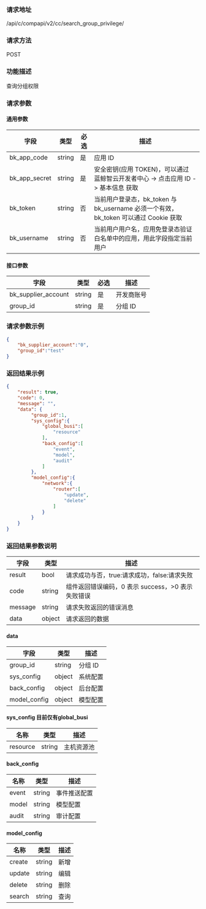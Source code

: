 ### 请求地址

/api/c/compapi/v2/cc/search_group_privilege/

### 请求方法

POST

### 功能描述

查询分组权限

### 请求参数

#### 通用参数

| 字段 | 类型 | 必选 | 描述 |
|-----------|------------|--------|------------|
| bk_app_code | string | 是 | 应用 ID |
| bk_app_secret| string | 是 | 安全密钥(应用 TOKEN)，可以通过 蓝鲸智云开发者中心 -&gt; 点击应用 ID -&gt; 基本信息 获取 |
| bk_token | string | 否 | 当前用户登录态，bk_token 与 bk_username 必须一个有效，bk_token 可以通过 Cookie 获取 |
| bk_username | string | 否 | 当前用户用户名，应用免登录态验证白名单中的应用，用此字段指定当前用户 |

#### 接口参数

| 字段 | 类型 | 必选 | 描述 |
|----------------------|------------|--------|-------------|
| bk_supplier_account | string | 是 | 开发商账号 |
| group_id | string | 是 | 分组 ID |

### 请求参数示例

```json
{
    "bk_supplier_account":"0",
    "group_id":"test"
}
```

### 返回结果示例

```json
{
    "result": true,
    "code": 0,
    "message": "",
    "data": {
         "group_id":1,
         "sys_config":{
             "global_busi":[
                 "resource"
             ],
             "back_config":[
                 "event",
                 "model",
                 "audit"
             ]
         },
         "model_config":{
             "network":{
                 "router":[
                     "update",
                     "delete"
                 ]
             }
         }
    }
}
```

### 返回结果参数说明

| 字段 | 类型 | 描述 |
|-----------|-----------|-----------|
| result | bool | 请求成功与否，true:请求成功，false:请求失败 |
| code | string | 组件返回错误编码，0 表示 success，>0 表示失败错误 |
| message | string | 请求失败返回的错误消息 |
| data | object | 请求返回的数据 |

#### data

| 字段 | 类型 | 描述 |
|---------------|----------|----------|
| group_id | string | 分组 ID |
| sys_config | object | 系统配置 |
| back_config | object | 后台配置 |
| model_config | object | 模型配置 |


#### sys_config  目前仅有global_busi

| 名称 | 类型 | 描述 |
|---------|--------|------------|
| resource| string | 主机资源池 |

#### back_config

| 名称 | 类型 | 描述 |
|---------|--------|--------------|
| event | string | 事件推送配置 |
| model | string | 模型配置 |
| audit | string | 审计配置 |

#### model_config

| 名称 | 类型 | 描述 |
|--------|--------|------|
| create | string | 新增 |
| update | string | 编辑 |
| delete | string | 删除 |
| search | string | 查询 |
